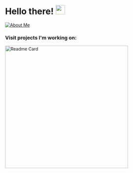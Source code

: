 # Hello there! <img src="https://cdn.discordapp.com/emojis/1131898109371351151.gif?size=96&quality=lossless" width="30px"> 
[![About Me](https://img.shields.io/badge/about%20me-8A2BE2)](https://levrx.lol)

### Visit projects I'm working on:
<div align="left">
  <a href="https://github.com/levrx/movie-vault">
    <img src="https://github-readme-stats.vercel.app/api/pin/?username=levrx&theme=dark&repo=movie-vault" alt="Readme Card" width="400"/>
  </a>
</div>
